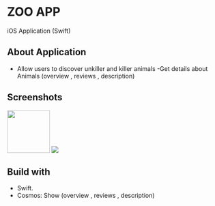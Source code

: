 # ZOO APP
iOS Application (Swift)

## About Application
- Allow users to discover unkiller and killer animals
-Get details about Animals (overview , reviews , description)

## Screenshots
<div>
<img src="https://user-images.githubusercontent.com/40665527/87212065-f7ac8280-c31c-11ea-9b5b-431f913c0408.png" width= "100">
<img src="Screen Shot 2020-07-10 at 1 32 34 AM" src="https://user-images.githubusercontent.com/40665527/87212067-f9764600-c31c-11ea-92fc-cdaadf8ab0af.png= "100">
</div>

## Build with
- Swift.
- Cosmos: Show (overview , reviews , description)
